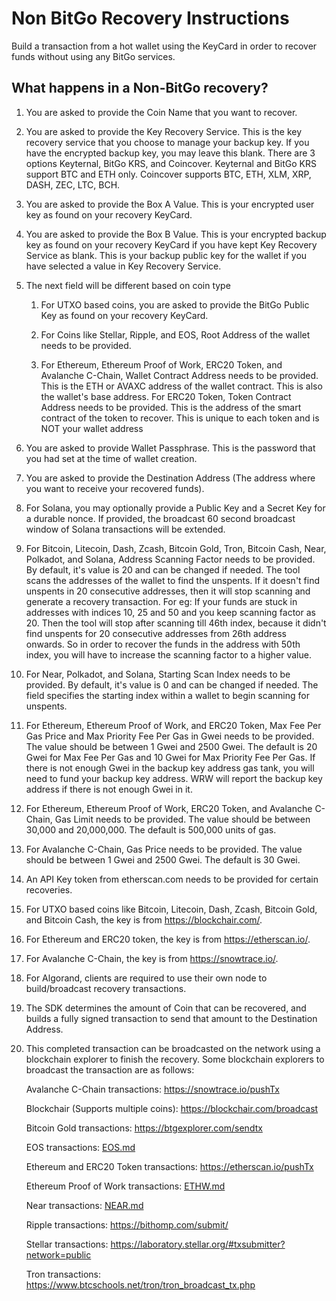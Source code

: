 # Non BitGo Recovery Instructions

Build a transaction from a hot wallet using the KeyCard in order to recover funds without using any BitGo services.

## What happens in a Non-BitGo recovery?

1.  You are asked to provide the Coin Name that you want to recover.

2.  You are asked to provide the Key Recovery Service. This is the key recovery service that you choose to manage your backup key. If you have the encrypted backup key, you may leave this blank.
    There are 3 options Keyternal, BitGo KRS, and Coincover. Keyternal and BitGo KRS support BTC and ETH only. Coincover supports BTC, ETH, XLM, XRP, DASH, ZEC, LTC, BCH.

3.  You are asked to provide the Box A Value. This is your encrypted user key as found on your recovery KeyCard.

4.  You are asked to provide the Box B Value. This is your encrypted backup key as found on your recovery KeyCard if you have kept Key Recovery Service as blank. This is your backup public key for the wallet if you have selected a value in Key Recovery Service.

5.  The next field will be different based on coin type

    1. For UTXO based coins, you are asked to provide the BitGo Public Key as found on your recovery KeyCard.

    2. For Coins like Stellar, Ripple, and EOS, Root Address of the wallet needs to be provided.

    3. For Ethereum, Ethereum Proof of Work, ERC20 Token, and Avalanche C-Chain, Wallet Contract Address needs to be provided. This is the ETH or AVAXC address of the wallet contract. This is also the wallet's base address.
       For ERC20 Token, Token Contract Address needs to be provided. This is the address of the smart contract of the token to recover. This is unique to each token and is NOT your wallet address

6.  You are asked to provide Wallet Passphrase. This is the password that you had set at the time of wallet creation.

7.  You are asked to provide the Destination Address (The address where you want to receive your recovered funds).

8.  For Solana, you may optionally provide a Public Key and a Secret Key for a durable nonce. If provided, the broadcast 60 second broadcast window of Solana transactions will be extended.

9.  For Bitcoin, Litecoin, Dash, Zcash, Bitcoin Gold, Tron, Bitcoin Cash, Near, Polkadot, and Solana, Address Scanning Factor needs to be provided. By default, it's value is 20 and can be changed if needed. The tool scans the addresses of the wallet to find the unspents. If it doesn't find unspents in 20 consecutive addresses, then it will stop scanning and generate a recovery transaction. For eg: If your funds are stuck in addresses with indices 10, 25 and 50 and you keep scanning factor as 20. Then the tool will stop after scanning till 46th index, because it didn't find unspents for 20 consecutive addresses from 26th address onwards. So in order to recover the funds in the address with 50th index, you will have to increase the scanning factor to a higher value.

10. For Near, Polkadot, and Solana, Starting Scan Index needs to be provided. By default, it's value is 0 and can be changed if needed. The field specifies the starting index within a wallet to begin scanning for unspents.

11. For Ethereum, Ethereum Proof of Work, and ERC20 Token, Max Fee Per Gas Price and Max Priority Fee Per Gas in Gwei needs to be provided. The value should be between 1 Gwei and 2500 Gwei. The default is 20 Gwei for Max Fee Per Gas and 10 Gwei for Max Priority Fee Per Gas. If there is not enough Gwei in the backup key address gas tank, you will need to fund your backup key address. WRW will report the backup key address if there is not enough Gwei in it.

12. For Ethereum, Ethereum Proof of Work, ERC20 Token, and Avalanche C-Chain, Gas Limit needs to be provided. The value should be between 30,000 and 20,000,000. The default is 500,000 units of gas.

13. For Avalanche C-Chain, Gas Price needs to be provided. The value should be between 1 Gwei and 2500 Gwei. The default is 30 Gwei.

14. An API Key token from etherscan.com needs to be provided for certain recoveries.

15. For UTXO based coins like Bitcoin, Litecoin, Dash, Zcash, Bitcoin Gold, and Bitcoin Cash, the key is from https://blockchair.com/.

16. For Ethereum and ERC20 token, the key is from https://etherscan.io/.

17. For Avalanche C-Chain, the key is from https://snowtrace.io/.

18. For Algorand, clients are required to use their own node to build/broadcast recovery transactions.

19. The SDK determines the amount of Coin that can be recovered, and builds a fully signed transaction to send that amount to the Destination Address.

20. This completed transaction can be broadcasted on the network using a blockchain explorer to finish the recovery.
    Some blockchain explorers to broadcast the transaction are as follows:

    Avalanche C-Chain transactions: https://snowtrace.io/pushTx

    Blockchair (Supports multiple coins): https://blockchair.com/broadcast

    Bitcoin Gold transactions: https://btgexplorer.com/sendtx

    EOS transactions: [EOS.md](EOS.md)

    Ethereum and ERC20 Token transactions: https://etherscan.io/pushTx

    Ethereum Proof of Work transactions: [ETHW.md](ETHW.md)

    Near transactions: [NEAR.md](NEAR.md)

    Ripple transactions: https://bithomp.com/submit/

    Stellar transactions: https://laboratory.stellar.org/#txsubmitter?network=public

    Tron transactions: https://www.btcschools.net/tron/tron_broadcast_tx.php
